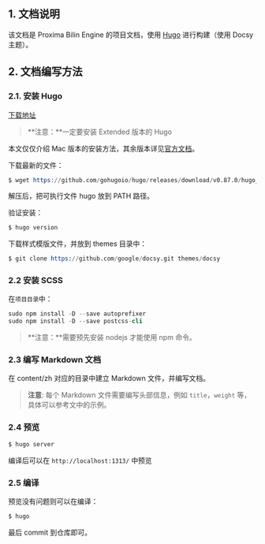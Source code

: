 ## 1. 文档说明

该文档是 Proxima Bilin Engine 的项目文档，使用 [Hugo](https://gohugo.io/) 进行构建（使用 Docsy 主题）。



## 2. 文档编写方法

### 2.1. 安装 Hugo

[下载地址](https://github.com/gohugoio/hugo/releases)

> **注意：**一定要安装 Extended 版本的 Hugo

本文仅仅介绍 Mac 版本的安装方法，其余版本详见[官方文档](https://gohugo.io/getting-started/installing)。

下载最新的文件：

```s
$ wget https://github.com/gohugoio/hugo/releases/download/v0.87.0/hugo_extended_0.87.0_macOS-64bit.tar.gz
```

解压后，把可执行文件 hugo 放到 PATH 路径。

验证安装：

```s
$ hugo version
```

下载样式模版文件，并放到 themes 目录中：

```s
$ git clone https://github.com/google/docsy.git themes/docsy
```

### 2.2 安装 SCSS

在`项目目录`中：
```s
sudo npm install -D --save autoprefixer
sudo npm install -D --save postcss-cli
```

> **注意：**需要预先安装 nodejs 才能使用 npm 命令。

### 2.3 编写 Markdown 文档

在 content/zh 对应的目录中建立 Markdown 文件，并编写文档。

> **注意**: 每个 Markdown 文件需要编写头部信息，例如 `title`，`weight` 等，具体可以参考文中的示例。

### 2.4 预览
```s
$ hugo server
```

编译后可以在 `http://localhost:1313/` 中预览


### 2.5 编译
预览没有问题则可以在编译：
```s
$ hugo
```

最后 commit 到仓库即可。

